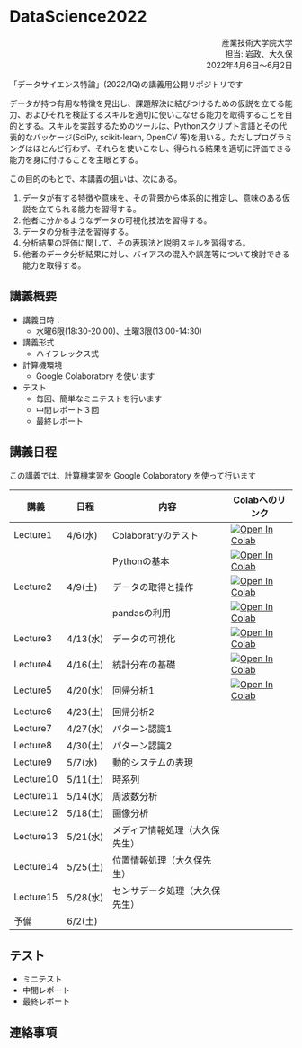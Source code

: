 # DataScience2022

<div dir='rtl'>
産業技術大学院大学</br>
担当: 岩政、大久保</br>
2022年4月6日～6月2日
</div>

「データサイエンス特論」(2022/1Q)の講義用公開リポジトリです

データが持つ有用な特徴を見出し、課題解決に結びつけるための仮説を立てる能力、およびそれを検証するスキルを適切に使いこなせる能力を取得することを目的とする。スキルを実践するためのツールは、Pythonスクリプト言語とその代表的なパッケージ(SciPy, scikit-learn, OpenCV 等)を用いる。ただしプログラミングはほとんど行わず、それらを使いこなし、得られる結果を適切に評価できる能力を身に付けることを主眼とする。

この目的のもとで、本講義の狙いは、次にある。
1.	データが有する特徴や意味を、その背景から体系的に推定し、意味のある仮説を立てられる能力を習得する。
2.	他者に分かるようなデータの可視化技法を習得する。
3.	データの分析手法を習得する。
4.	分析結果の評価に関して、その表現法と説明スキルを習得する。
5.	他者のデータ分析結果に対し、バイアスの混入や誤差等について検討できる能力を取得する。



## 講義概要

- 講義日時：
  - 水曜6限(18:30-20:00)、土曜3限(13:00-14:30)
- 講義形式
  - ハイフレックス式
- 計算機環境
  - Google Colaboratory を使います
- テスト
  - 毎回、簡単なミニテストを行います
  - 中間レポート３回
  - 最終レポート

## 講義日程 

この講義では、計算機実習を Google Colaboratory を使って行います

|講義|日程|内容|Colabへのリンク|
|---|---|---|---|
|Lecture1|4/6(水) |Colaboratryのテスト| [![Open In Colab](https://colab.research.google.com/assets/colab-badge.svg)](https://colab.research.google.com/github/miwamasa/DataScience2022/blob/main/notebooks/lecture1.ipynb)|
|||Pythonの基本| [![Open In Colab](https://colab.research.google.com/assets/colab-badge.svg)](https://colab.research.google.com/github/miwamasa/DataScience2022/blob/main/notebooks/lecture1_pythonbasics.ipynb)|
|Lecture2|4/9(土)|データの取得と操作| [![Open In Colab](https://colab.research.google.com/assets/colab-badge.svg)](https://colab.research.google.com/github/miwamasa/DataScience2022/blob/main/notebooks/lecture2.ipynb)|
|||pandasの利用| [![Open In Colab](https://colab.research.google.com/assets/colab-badge.svg)](https://colab.research.google.com/github/miwamasa/DataScience2022/blob/main/notebooks/lecture2_pandas.ipynb)|
|Lecture3|4/13(水)|データの可視化| [![Open In Colab](https://colab.research.google.com/assets/colab-badge.svg)](https://colab.research.google.com/github/miwamasa/DataScience2022/blob/main/notebooks/lecture3_matplotlib.ipynb)|
|Lecture4|4/16(土)|統計分布の基礎 |[![Open In Colab](https://colab.research.google.com/assets/colab-badge.svg)](https://colab.research.google.com/github/miwamasa/DataScience2022/blob/main/notebooks/lecture4.ipynb)|
|Lecture5|4/20(水)|回帰分析1|[![Open In Colab](https://colab.research.google.com/assets/colab-badge.svg)](https://colab.research.google.com/github/miwamasa/DataScience2022/blob/main/notebooks/lecture5.ipynb)|
|Lecture6|4/23(土)|回帰分析2|
|Lecture7|4/27(水)|パターン認識1|
|Lecture8|4/30(土)|パターン認識2|
|Lecture9|5/7(水)|動的システムの表現|
|Lecture10|5/11(土)|時系列|
|Lecture11|5/14(水)|周波数分析|
|Lecture12|5/18(土)|画像分析|
|Lecture13|5/21(水)|メディア情報処理（大久保先生）|
|Lecture14|5/25(土)|位置情報処理（大久保先生）|
|Lecture15|5/28(水)|センサデータ処理（大久保先生）|
|予備|6/2(土)|

## テスト
- ミニテスト
- 中間レポート
- 最終レポート

## 連絡事項


